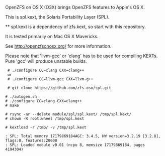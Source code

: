 OpenZFS on OS X (O3X) brings OpenZFS features to Apple's OS X.

This is spl.kext, the Solaris Portability Layer (SPL).

** spl.kext is a dependency of zfs.kext, so start with this repository.

It is tested primarily on Mac OS X Mavericks.

See http://openzfsonosx.org/ for more information.

Please note that 'llvm-gcc' or 'clang' has to be used for compiling KEXTs.
Pure 'gcc' will produce unstable builds.

```
 # ./configure CC=clang CXX=clang++
 or
 # ./configure CC=llvm-gcc CXX=llvm-g++
```

```
 # git clone https://github.com/zfs-osx/spl.git
```

```
# ./autogen.sh
# ./configure CC=clang CXX=clang++
# make

# rsync -ar --delete module/spl/spl.kext/ /tmp/spl.kext/
# chown -R root:wheel /tmp/spl.kext

# kextload -r /tmp/ -v /tmp/spl.kext

: SPL: Total memory 17179869184AGC: 3.4.5, HW version=3.2.19 [3.2.8], flags:0, features:20600
: SPL: Loaded module v0.01 (ncpu 8, memsize 17179869184, pages 4194304)


```

